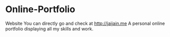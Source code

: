 # Online-Portfolio
Website
You can directly go and check at http://jaijain.me
A personal online portfolio displaying all my skills and work.
